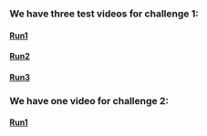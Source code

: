 ### We have three test videos for challenge 1:
#### [Run1](https://github.com/LI-SUJU/MobileRobotChallenge/blob/main/videos/challenge1_run1.MOV)
#### [Run2](https://github.com/LI-SUJU/MobileRobotChallenge/blob/main/videos/challenge1_run2.MOV)
#### [Run3](https://github.com/LI-SUJU/MobileRobotChallenge/blob/main/videos/challenge1_run3.MOV)

### We have one video for challenge 2:
#### [Run1](https://github.com/LI-SUJU/MobileRobotChallenge/blob/main/videos/challenge2_run1.mov)
